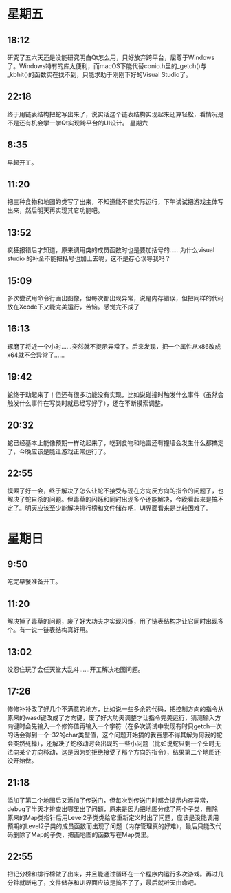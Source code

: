 # 星期五
## 18:12
  研究了五六天还是没能研究明白Qt怎么用，只好放弃跨平台，屈尊于Windows了。Windows特有的库太便利，而macOS下能代替conio.h里的_getch()与_kbhit()的函数实在找不到，只能求助于刚刚下好的Visual Studio了。
## 22:18
  终于用链表结构把蛇写出来了，说实话这个链表结构实现起来还算轻松，看情况是不是还有机会学一学Qt实现跨平台的UI设计。
星期六
## 8:35
  早起开工。
## 11:20
  把三种食物和地图的类写了出来，不知道能不能实际运行，下午试试把游戏主体写出来，然后明天再实现其它功能吧。
## 13:52
  疯狂报错后才知道，原来调用类的成员函数时也是要加括号的……为什么visual studio 的补全不能把括号也加上去呢，这不是存心误导我吗？
## 15:09
  多次尝试用命令行画出图像，但每次都出现异常，说是内存错误，但把同样的代码放在Xcode下又能完美运行，苦恼。感觉完不成了
## 16:13
  琢磨了将近一个小时……突然就不提示异常了。后来发现，把一个属性从x86改成x64就不会异常了……
## 19:42
  蛇终于动起来了！但还有很多功能没有实现，比如说碰撞时触发什么事件（虽然会触发什么事件在写类时就已经写好了），还在不断摸索调整。
## 20:32
  蛇已经基本上能像预期一样动起来了，吃到食物和地雷还有撞墙会发生什么都搞定了，今晚应该是能让游戏正常运行了。
## 22:55
  摸索了好一会，终于解决了怎么让蛇不接受与现在方向反方向的指令的问题了，也解决了蛇自杀的问题。但毒草的闪烁和同时出现多个还能解决，今晚看起来是搞不定了。明天应该至少能解决排行榜和文件储存吧，UI界面看来是比较困难了。
# 星期日
## 9:50
  吃完早餐准备开工。
## 11:20
  解决掉了毒草的问题，废了好大功夫才实现闪烁，用了链表结构才让它同时出现多个。有一说一链表结构真好用。
## 13:02
  没忍住玩了会任天堂大乱斗……开工解决地图问题。
## 17:26
  修修补补改了好几个不满意的地方，比如说一些多余的代码，把控制方向的指令从原来的wasd键改成了方向键，废了好大功夫调整才让指令完美运行，猜测输入方向键时会先输入一个修饰值再输入一个字符（在多次调试中发现有时只getch一次的话会得到一个-32的char类型值，这个问题开始搞的我百思不得其解为何我的蛇会突然死掉），还解决了蛇移动时会出现的一些小问题（比如说蛇只剩一个头时无法向某个方向移动，这是因为蛇拒绝接受了那个方向的指令），结果第二个地图还没开始做。
## 21:18
  添加了第二个地图后又添加了传送门，但每次到传送门时都会提示内存异常，debug了半天才排查出哪里出了问题，原来是因为把地图分成了两个子类，删除原来的Map类指针后用Level2子类类给它重新定义时出了问题，应该是没能调用预期的Level2子类的成员函数而出现了问题（内存管理真的好难），最后只能改代码删除了Map的子类，把画地图的函数写在Map类里。
## 22:55
  把记分榜和排行榜做了出来，并且能通过循环在一个程序内运行多次游戏。再过几分钟就断电了，文件储存和UI界面应该是搞不了了，最后就听天由命吧。
